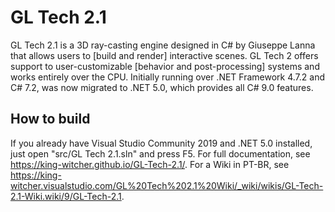 # GL Tech 2.1

GL Tech 2.1 is a 3D ray-casting engine designed in C# by Giuseppe Lanna that allows users to [build and render] interactive scenes. GL Tech 2 offers support to user-customizable [behavior and post-processing] systems and works entirely over the CPU.
Initially running over .NET Framework 4.7.2 and C# 7.2, was now migrated to .NET 5.0, which provides all C# 9.0 features.

## How to build

If you already have Visual Studio Community 2019 and .NET 5.0 installed, just open "src/GL Tech 2.1.sln" and press F5.
For full documentation, see https://king-witcher.github.io/GL-Tech-2.1/.
For a Wiki in PT-BR, see https://king-witcher.visualstudio.com/GL%20Tech%202.1%20Wiki/_wiki/wikis/GL-Tech-2.1-Wiki.wiki/9/GL-Tech-2.1.
